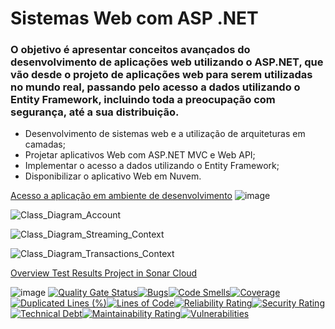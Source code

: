# Sistemas Web com ASP .NET 

### O objetivo é apresentar conceitos avançados do desenvolvimento de aplicações web utilizando o ASP.NET, que vão desde o projeto de aplicações web para serem utilizadas no mundo real, passando pelo acesso a dados utilizando o Entity Framework, incluindo toda a preocupação com segurança, até a sua distribuição.

* Desenvolvimento de sistemas web e a utilização de arquiteturas em camadas;
* Projetar aplicativos Web com ASP.NET MVC e Web API;
* Implementar o acesso a dados utilizando o Entity Framework;
* Disponibilizar o aplicativo Web em Nuvem.

[Acesso a aplicação em ambiente de desenvolvimento](http://alexfariakof.com:5146/) 
![image](https://github.com/alexfariakof/Infnet_Sistemas-Web-com-ASP.NET_24E1_3/assets/42475620/0009d785-2a60-47cb-b311-acb79e2db1c4)


![Class_Diagram_Account](https://github.com/alexfariakof/Infnet_Sistemas-Web-com-ASP.NET_24E1_3/assets/42475620/ec078c31-5e97-4719-8f5d-1488a1d982c4)

![Class_Diagram_Streaming_Context](https://github.com/alexfariakof/Infnet_Sistemas-Web-com-ASP.NET_24E1_3/assets/42475620/8ba7408f-95f5-41ff-8ebe-1a9945d52af0)

![Class_Diagram_Transactions_Context](https://github.com/alexfariakof/Infnet_Sistemas-Web-com-ASP.NET_24E1_3/assets/42475620/873526f1-52b4-4a8c-b842-f35e7fe51537)

[Overview Test Results Project in Sonar Cloud](https://sonarcloud.io/project/overview?id=alexfariakof_Infnet_Sistemas-Web-com-ASP.NET_24E1_3) 

![image](https://github.com/alexfariakof/Infnet_Sistemas-Web-com-ASP.NET_24E1_3/assets/42475620/7e062e9b-5390-4171-b83e-cddc24ee7631)
[![Quality Gate Status](https://sonarcloud.io/api/project_badges/measure?project=alexfariakof_Infnet_Sistemas-Web-com-ASP.NET_24E1_3&metric=alert_status)](https://sonarcloud.io/summary/new_code?id=alexfariakof_Infnet_Sistemas-Web-com-ASP.NET_24E1_3)[![Bugs](https://sonarcloud.io/api/project_badges/measure?project=alexfariakof_Infnet_Sistemas-Web-com-ASP.NET_24E1_3&metric=bugs)](https://sonarcloud.io/summary/new_code?id=alexfariakof_Infnet_Sistemas-Web-com-ASP.NET_24E1_3)[![Code Smells](https://sonarcloud.io/api/project_badges/measure?project=alexfariakof_Infnet_Sistemas-Web-com-ASP.NET_24E1_3&metric=code_smells)](https://sonarcloud.io/summary/new_code?id=alexfariakof_Infnet_Sistemas-Web-com-ASP.NET_24E1_3)[![Coverage](https://sonarcloud.io/api/project_badges/measure?project=alexfariakof_Infnet_Sistemas-Web-com-ASP.NET_24E1_3&metric=coverage)](https://sonarcloud.io/summary/new_code?id=alexfariakof_Infnet_Sistemas-Web-com-ASP.NET_24E1_3)[![Duplicated Lines (%)](https://sonarcloud.io/api/project_badges/measure?project=alexfariakof_Infnet_Sistemas-Web-com-ASP.NET_24E1_3&metric=duplicated_lines_density)](https://sonarcloud.io/summary/new_code?id=alexfariakof_Infnet_Sistemas-Web-com-ASP.NET_24E1_3)[![Lines of Code](https://sonarcloud.io/api/project_badges/measure?project=alexfariakof_Infnet_Sistemas-Web-com-ASP.NET_24E1_3&metric=ncloc)](https://sonarcloud.io/summary/new_code?id=alexfariakof_Infnet_Sistemas-Web-com-ASP.NET_24E1_3)[![Reliability Rating](https://sonarcloud.io/api/project_badges/measure?project=alexfariakof_Infnet_Sistemas-Web-com-ASP.NET_24E1_3&metric=reliability_rating)](https://sonarcloud.io/summary/new_code?id=alexfariakof_Infnet_Sistemas-Web-com-ASP.NET_24E1_3)[![Security Rating](https://sonarcloud.io/api/project_badges/measure?project=alexfariakof_Infnet_Sistemas-Web-com-ASP.NET_24E1_3&metric=security_rating)](https://sonarcloud.io/summary/new_code?id=alexfariakof_Infnet_Sistemas-Web-com-ASP.NET_24E1_3)[![Technical Debt](https://sonarcloud.io/api/project_badges/measure?project=alexfariakof_Infnet_Sistemas-Web-com-ASP.NET_24E1_3&metric=sqale_index)](https://sonarcloud.io/summary/new_code?id=alexfariakof_Infnet_Sistemas-Web-com-ASP.NET_24E1_3)[![Maintainability Rating](https://sonarcloud.io/api/project_badges/measure?project=alexfariakof_Infnet_Sistemas-Web-com-ASP.NET_24E1_3&metric=sqale_rating)](https://sonarcloud.io/summary/new_code?id=alexfariakof_Infnet_Sistemas-Web-com-ASP.NET_24E1_3)[![Vulnerabilities](https://sonarcloud.io/api/project_badges/measure?project=alexfariakof_Infnet_Sistemas-Web-com-ASP.NET_24E1_3&metric=vulnerabilities)](https://sonarcloud.io/summary/new_code?id=alexfariakof_Infnet_Sistemas-Web-com-ASP.NET_24E1_3)
